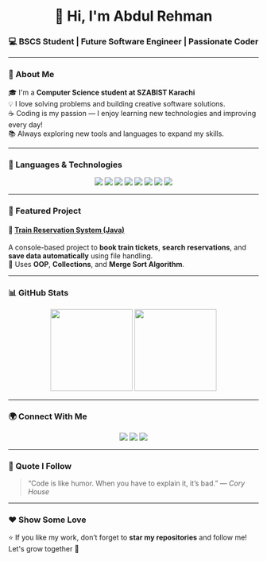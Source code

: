 <!-- Profile Header -->
<h1 align="center">👋 Hi, I'm Abdul Rehman</h1>
<h3 align="center">💻 BSCS Student | Future Software Engineer | Passionate Coder</h3>

---

### 🚀 About Me
🎓 I'm a **Computer Science student at SZABIST Karachi**  
💡 I love solving problems and building creative software solutions.  
☕ Coding is my passion — I enjoy learning new technologies and improving every day!  
📚 Always exploring new tools and languages to expand my skills.

---

### 🧠 Languages & Technologies
<p align="center">
  <img src="https://img.shields.io/badge/Java-ED8B00?style=for-the-badge&logo=java&logoColor=white" />
  <img src="https://img.shields.io/badge/C-00599C?style=for-the-badge&logo=c&logoColor=white" />
  <img src="https://img.shields.io/badge/C%23-239120?style=for-the-badge&logo=c-sharp&logoColor=white" />
  <img src="https://img.shields.io/badge/Python-3776AB?style=for-the-badge&logo=python&logoColor=white" />
  <img src="https://img.shields.io/badge/HTML5-E34F26?style=for-the-badge&logo=html5&logoColor=white" />
  <img src="https://img.shields.io/badge/CSS3-1572B6?style=for-the-badge&logo=css3&logoColor=white" />
  <img src="https://img.shields.io/badge/Git-F05032?style=for-the-badge&logo=git&logoColor=white" />
  <img src="https://img.shields.io/badge/GitHub-181717?style=for-the-badge&logo=github&logoColor=white" />
</p>

---

### 💼 Featured Project
#### 🚆 [Train Reservation System (Java)](https://github.com/abdul-rehman-2312410/TrainReservationSystem)
A console-based project to **book train tickets**, **search reservations**, and **save data automatically** using file handling.  
🧩 Uses **OOP**, **Collections**, and **Merge Sort Algorithm**.

---

### 📊 GitHub Stats
<p align="center">
  <img src="https://github-readme-stats.vercel.app/api?username=abdul-rehman-2312410&show_icons=true&theme=tokyonight" height="165" />
  <img src="https://github-readme-stats.vercel.app/api/top-langs/?username=abdul-rehman-2312410&layout=compact&theme=tokyonight" height="165" />
</p>

---

### 🌍 Connect With Me
<p align="center">
  <a href="mailto:abdulrehman06012@gmail.com"><img src="https://img.shields.io/badge/Email-D14836?style=for-the-badge&logo=gmail&logoColor=white"/></a>
  <a href="https://www.linkedin.com/in/abdul-rehman-653b5a367/"><img src="https://img.shields.io/badge/LinkedIn-0077B5?style=for-the-badge&logo=linkedin&logoColor=white"/></a>
  <a href="https://github.com/abdul-rehman-2312410"><img src="https://img.shields.io/badge/GitHub-100000?style=for-the-badge&logo=github&logoColor=white"/></a>
</p>

---

### 🧩 Quote I Follow
> “Code is like humor. When you have to explain it, it’s bad.” — *Cory House*

---

### ❤️ Show Some Love
⭐ If you like my work, don’t forget to **star my repositories** and follow me!  
Let's grow together 🚀
